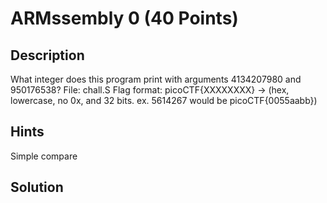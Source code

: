 # ARMssembly 0 (40 Points)

## Description
What integer does this program print with arguments 4134207980 and 950176538? 
File: chall.S 
Flag format: picoCTF{XXXXXXXX} -> (hex, lowercase, no 0x, and 32 bits. ex. 5614267 would be picoCTF{0055aabb})

## Hints
Simple compare

## Solution
